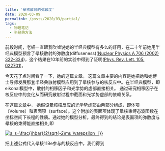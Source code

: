 ```yaml
---
title: '晕核散射的弥散度'
date: 2020-03-09
permalink: /posts/2020/03/partial/
tags:
  - 物理笔记
  - 半经典方法
---
```

前段时间，老板一直跟我吹嘘说她的半经典模型有多么的好用，在二十年前她用半经典模型预言了晕核散射的弥散度(diffuseness)(<a href="https://jinleiphys.github.io/files/Optical_potentials_of_halo_and_weakly_bound_nuclei.pdf">Nuclear Physics A 706 (2002) 322–334</a>)，这个结果在10年前的实验中得到了证明(<a href="https://jinleiphys.github.io/files/PhysRevLett105.022701.pdf">Phys. Rev. Lett. 105, 022701</a>)。

今天花了点时间看了一下，她的这篇文章。 这篇文章主要的内容是她把她和她博士导师发展那套半经典散射模型应用到了晕核参与的核反应中。在半经典模型，即eikonal模型中，散射的相移因子和光学势的虚部直接相关。 通过研究相移因子在核反应中的变化从而研究散射过程中截面和光学势虚部的依赖关系。

在这篇文章中， 她假设晕核核反应的光学势虚部由两部分组成，即体项（Volume）和表面项（surface）。这个附加的表面项体现了晕核束缚态波函数在坐标空间下长程的性质。通过她的模型分析，最终得到的结论是表面项的弥散度与晕核的束缚能直接相关,即

<a href="https://www.codecogs.com/eqnedit.php?latex=a_s=\frac{\hbar}{2\sqrt{-2\mu&space;\varepsilon&space;_i}}" target="_blank"><img src="https://latex.codecogs.com/gif.latex?a_s=\frac{\hbar}{2\sqrt{2\mu&space;\varepsilon&space;_i}}" title="a_s=\frac{\hbar}{2\sqrt{-2\mu \varepsilon _i}}" /></a>


把上述公式代入晕核11Be参与的核反应中，我们得到
